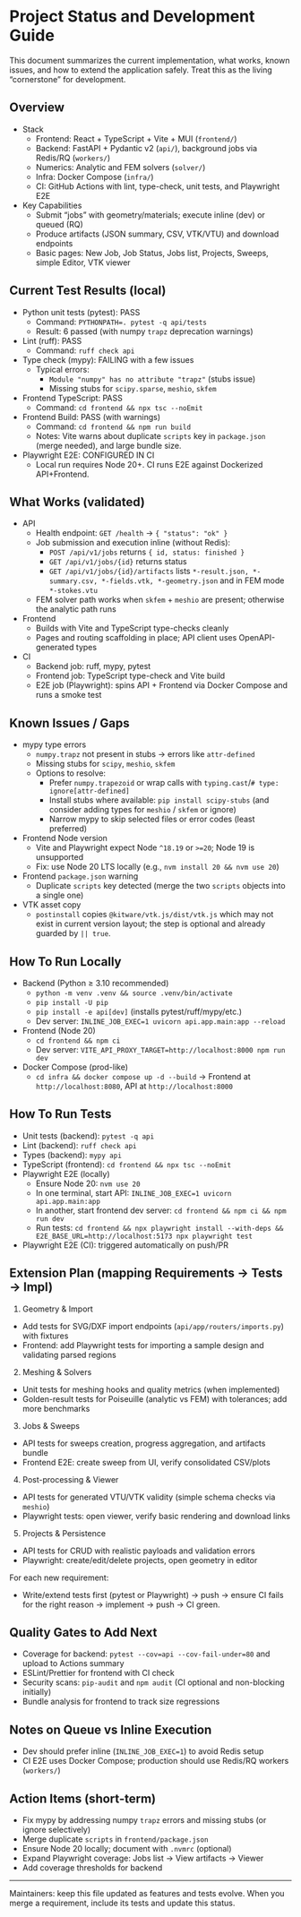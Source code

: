 # Project Status and Development Guide

This document summarizes the current implementation, what works, known issues, and how to extend the application safely. Treat this as the living “cornerstone” for development.

## Overview
- Stack
  - Frontend: React + TypeScript + Vite + MUI (`frontend/`)
  - Backend: FastAPI + Pydantic v2 (`api/`), background jobs via Redis/RQ (`workers/`)
  - Numerics: Analytic and FEM solvers (`solver/`)
  - Infra: Docker Compose (`infra/`)
  - CI: GitHub Actions with lint, type-check, unit tests, and Playwright E2E
- Key Capabilities
  - Submit “jobs” with geometry/materials; execute inline (dev) or queued (RQ)
  - Produce artifacts (JSON summary, CSV, VTK/VTU) and download endpoints
  - Basic pages: New Job, Job Status, Jobs list, Projects, Sweeps, simple Editor, VTK viewer

## Current Test Results (local)
- Python unit tests (pytest): PASS
  - Command: `PYTHONPATH=. pytest -q api/tests`
  - Result: 6 passed (with numpy `trapz` deprecation warnings)
- Lint (ruff): PASS
  - Command: `ruff check api`
- Type check (mypy): FAILING with a few issues
  - Typical errors:
    - `Module "numpy" has no attribute "trapz"` (stubs issue)
    - Missing stubs for `scipy.sparse`, `meshio`, `skfem`
- Frontend TypeScript: PASS
  - Command: `cd frontend && npx tsc --noEmit`
- Frontend Build: PASS (with warnings)
  - Command: `cd frontend && npm run build`
  - Notes: Vite warns about duplicate `scripts` key in `package.json` (merge needed), and large bundle size.
- Playwright E2E: CONFIGURED IN CI
  - Local run requires Node 20+. CI runs E2E against Dockerized API+Frontend.

## What Works (validated)
- API
  - Health endpoint: `GET /health` → `{ "status": "ok" }`
  - Job submission and execution inline (without Redis):
    - `POST /api/v1/jobs` returns `{ id, status: finished }`
    - `GET /api/v1/jobs/{id}` returns status
    - `GET /api/v1/jobs/{id}/artifacts` lists `*-result.json, *-summary.csv, *-fields.vtk, *-geometry.json` and in FEM mode `*-stokes.vtu`
  - FEM solver path works when `skfem` + `meshio` are present; otherwise the analytic path runs
- Frontend
  - Builds with Vite and TypeScript type-checks cleanly
  - Pages and routing scaffolding in place; API client uses OpenAPI-generated types
- CI
  - Backend job: ruff, mypy, pytest
  - Frontend job: TypeScript type-check and Vite build
  - E2E job (Playwright): spins API + Frontend via Docker Compose and runs a smoke test

## Known Issues / Gaps
- mypy type errors
  - `numpy.trapz` not present in stubs → errors like `attr-defined`
  - Missing stubs for `scipy`, `meshio`, `skfem`
  - Options to resolve:
    - Prefer `numpy.trapezoid` or wrap calls with `typing.cast`/`# type: ignore[attr-defined]`
    - Install stubs where available: `pip install scipy-stubs` (and consider adding types for `meshio` / `skfem` or ignore)
    - Narrow mypy to skip selected files or error codes (least preferred)
- Frontend Node version
  - Vite and Playwright expect Node `^18.19` or `>=20`; Node 19 is unsupported
  - Fix: use Node 20 LTS locally (e.g., `nvm install 20 && nvm use 20`)
- Frontend `package.json` warning
  - Duplicate `scripts` key detected (merge the two `scripts` objects into a single one)
- VTK asset copy
  - `postinstall` copies `@kitware/vtk.js/dist/vtk.js` which may not exist in current version layout; the step is optional and already guarded by `|| true`.

## How To Run Locally
- Backend (Python ≥ 3.10 recommended)
  - `python -m venv .venv && source .venv/bin/activate`
  - `pip install -U pip`
  - `pip install -e api[dev]` (installs pytest/ruff/mypy/etc.)
  - Dev server: `INLINE_JOB_EXEC=1 uvicorn api.app.main:app --reload`
- Frontend (Node 20)
  - `cd frontend && npm ci`
  - Dev server: `VITE_API_PROXY_TARGET=http://localhost:8000 npm run dev`
- Docker Compose (prod-like)
  - `cd infra && docker compose up -d --build` → Frontend at `http://localhost:8080`, API at `http://localhost:8000`

## How To Run Tests
- Unit tests (backend): `pytest -q api`
- Lint (backend): `ruff check api`
- Types (backend): `mypy api`
- TypeScript (frontend): `cd frontend && npx tsc --noEmit`
- Playwright E2E (locally)
  - Ensure Node 20: `nvm use 20`
  - In one terminal, start API: `INLINE_JOB_EXEC=1 uvicorn api.app.main:app`
  - In another, start frontend dev server: `cd frontend && npm ci && npm run dev`
  - Run tests: `cd frontend && npx playwright install --with-deps && E2E_BASE_URL=http://localhost:5173 npx playwright test`
- Playwright E2E (CI): triggered automatically on push/PR

## Extension Plan (mapping Requirements → Tests → Impl)
1) Geometry & Import
- Add tests for SVG/DXF import endpoints (`api/app/routers/imports.py`) with fixtures
- Frontend: add Playwright tests for importing a sample design and validating parsed regions
2) Meshing & Solvers
- Unit tests for meshing hooks and quality metrics (when implemented)
- Golden-result tests for Poiseuille (analytic vs FEM) with tolerances; add more benchmarks
3) Jobs & Sweeps
- API tests for sweeps creation, progress aggregation, and artifacts bundle
- Frontend E2E: create sweep from UI, verify consolidated CSV/plots
4) Post-processing & Viewer
- API tests for generated VTU/VTK validity (simple schema checks via `meshio`)
- Playwright tests: open viewer, verify basic rendering and download links
5) Projects & Persistence
- API tests for CRUD with realistic payloads and validation errors
- Playwright: create/edit/delete projects, open geometry in editor

For each new requirement:
- Write/extend tests first (pytest or Playwright) → push → ensure CI fails for the right reason → implement → push → CI green.

## Quality Gates to Add Next
- Coverage for backend: `pytest --cov=api --cov-fail-under=80` and upload to Actions summary
- ESLint/Prettier for frontend with CI check
- Security scans: `pip-audit` and `npm audit` (CI optional and non-blocking initially)
- Bundle analysis for frontend to track size regressions

## Notes on Queue vs Inline Execution
- Dev should prefer inline (`INLINE_JOB_EXEC=1`) to avoid Redis setup
- CI E2E uses Docker Compose; production should use Redis/RQ workers (`workers/`)

## Action Items (short-term)
- Fix mypy by addressing numpy `trapz` errors and missing stubs (or ignore selectively)
- Merge duplicate `scripts` in `frontend/package.json`
- Ensure Node 20 locally; document with `.nvmrc` (optional)
- Expand Playwright coverage: Jobs list → View artifacts → Viewer
- Add coverage thresholds for backend

---
Maintainers: keep this file updated as features and tests evolve. When you merge a requirement, include its tests and update this status.
